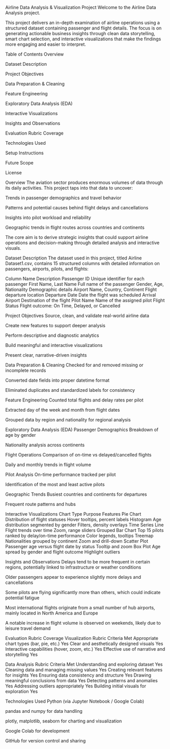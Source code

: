 Airline Data Analysis & Visualization Project
Welcome to the Airline Data Analysis project.

This project delivers an in-depth examination of airline operations using a structured dataset containing passenger and flight details. The focus is on generating actionable business insights through clean data storytelling, smart chart selection, and interactive visualizations that make the findings more engaging and easier to interpret.

Table of Contents
Overview

Dataset Description

Project Objectives

Data Preparation & Cleaning

Feature Engineering

Exploratory Data Analysis (EDA)

Interactive Visualizations

Insights and Observations

Evaluation Rubric Coverage

Technologies Used

Setup Instructions

Future Scope

License

Overview
The aviation sector produces enormous volumes of data through its daily activities. This project taps into that data to uncover:

Trends in passenger demographics and travel behavior

Patterns and potential causes behind flight delays and cancellations

Insights into pilot workload and reliability

Geographic trends in flight routes across countries and continents

The core aim is to derive strategic insights that could support airline operations and decision-making through detailed analysis and interactive visuals.

Dataset Description
The dataset used in this project, titled Airline Dataset1.csv, contains 15 structured columns with detailed information on passengers, airports, pilots, and flights:

Column Name	Description
Passenger ID	Unique identifier for each passenger
First Name, Last Name	Full name of the passenger
Gender, Age, Nationality	Demographic details
Airport Name, Country, Continent	Flight departure location
Departure Date	Date the flight was scheduled
Arrival Airport	Destination of the flight
Pilot Name	Name of the assigned pilot
Flight Status	Flight outcome: On Time, Delayed, or Cancelled

Project Objectives
Source, clean, and validate real-world airline data

Create new features to support deeper analysis

Perform descriptive and diagnostic analytics

Build meaningful and interactive visualizations

Present clear, narrative-driven insights

Data Preparation & Cleaning
Checked for and removed missing or incomplete records

Converted date fields into proper datetime format

Eliminated duplicates and standardized labels for consistency

Feature Engineering
Counted total flights and delay rates per pilot

Extracted day of the week and month from flight dates

Grouped data by region and nationality for regional analysis

Exploratory Data Analysis (EDA)
Passenger Demographics
Breakdown of age by gender

Nationality analysis across continents

Flight Operations
Comparison of on-time vs delayed/cancelled flights

Daily and monthly trends in flight volume

Pilot Analysis
On-time performance tracked per pilot

Identification of the most and least active pilots

Geographic Trends
Busiest countries and continents for departures

Frequent route patterns and hubs

Interactive Visualizations
Chart Type	Purpose	Features
Pie Chart	Distribution of flight statuses	Hover tooltips, percent labels
Histogram	Age distribution segmented by gender	Filters, density overlays
Time Series Line	Flight trends over time	Zoom, range sliders
Grouped Bar Chart	Top 15 pilots ranked by delay/on-time performance	Color legends, tooltips
Treemap	Nationalities grouped by continent	Zoom and drill-down
Scatter Plot	Passenger age versus flight date by status	Tooltip and zoom
Box Plot	Age spread by gender and flight outcome	Highlight outliers

Insights and Observations
Delays tend to be more frequent in certain regions, potentially linked to infrastructure or weather conditions

Older passengers appear to experience slightly more delays and cancellations

Some pilots are flying significantly more than others, which could indicate potential fatigue

Most international flights originate from a small number of hub airports, mainly located in North America and Europe

A notable increase in flight volume is observed on weekends, likely due to leisure travel demand

Evaluation Rubric Coverage
Visualization Rubric
Criteria	Met
Appropriate chart types (bar, pie, etc.)	Yes
Clear and aesthetically designed visuals	Yes
Interactive capabilities (hover, zoom, etc.)	Yes
Effective use of narrative and storytelling	Yes

Data Analysis Rubric
Criteria	Met
Understanding and exploring dataset	Yes
Cleaning data and managing missing values	Yes
Creating relevant features for insights	Yes
Ensuring data consistency and structure	Yes
Drawing meaningful conclusions from data	Yes
Detecting patterns and anomalies	Yes
Addressing outliers appropriately	Yes
Building initial visuals for exploration	Yes

Technologies Used
Python (via Jupyter Notebook / Google Colab)

pandas and numpy for data handling

plotly, matplotlib, seaborn for charting and visualization

Google Colab for development

GitHub for version control and sharing
